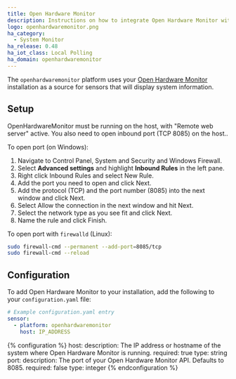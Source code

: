 ```yaml
---
title: Open Hardware Monitor
description: Instructions on how to integrate Open Hardware Monitor within Home Assistant.
logo: openhardwaremonitor.png
ha_category:
  - System Monitor
ha_release: 0.48
ha_iot_class: Local Polling
ha_domain: openhardwaremonitor
---
```


The `openhardwaremonitor` platform uses your [Open Hardware Monitor](https://openhardwaremonitor.org/) installation as a source for sensors that will display system information.

## Setup

OpenHardwareMonitor must be running on the host, with "Remote web server" active. You also need to open inbound port (TCP 8085) on the host..

To open port (on Windows):

1. Navigate to Control Panel, System and Security and Windows Firewall.
2. Select **Advanced settings** and highlight **Inbound Rules** in the left pane.
3. Right click Inbound Rules and select New Rule.
4. Add the port you need to open and click Next.
5. Add the protocol (TCP) and the port number (8085) into the next window and click Next.
6. Select Allow the connection in the next window and hit Next.
7. Select the network type as you see fit and click Next.
8. Name the rule and click Finish.

To open port with `firewalld` (Linux):

```bash
sudo firewall-cmd --permanent --add-port=8085/tcp
sudo firewall-cmd --reload
```

## Configuration

To add Open Hardware Monitor to your installation, add the following to your `configuration.yaml` file:

```yaml
# Example configuration.yaml entry
sensor:
  - platform: openhardwaremonitor
    host: IP_ADDRESS
```

{% configuration %}
  host:
    description: The IP address or hostname of the system where Open Hardware Monitor is running.
    required: true
    type: string
  port:
    description: The port of your Open Hardware Monitor API. Defaults to 8085.
    required: false
    type: integer
{% endconfiguration %}
